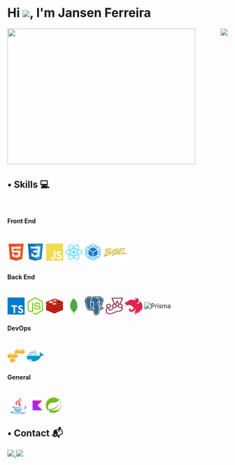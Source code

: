 <div>
  <h1 align="left">Hi <img src="https://media.tenor.com/SNL9_xhZl9oAAAAj/waving-hand-joypixels.gif" height="60px">, I'm Jansen Ferreira</h1>
  <img align="right" height="290em" src="coding.gif"/>
<div>
  <img  
       height="310"
       width="430"
       src="https://github-readme-stats.vercel.app/api/top-langs/?username=Jansenck&layout=compact&langs_count=16&theme=radical" 
  />
</div>
  
##
## • Skills 💻
<div align="left" style="display: inline_block"><br> 
  <h4>Front End</h4>
  <div align="left" style="display: inline_block"><br>
    <img 
       align="center" 
       alt="HTML" 
       height="40"
       width="40" 
       src="https://raw.githubusercontent.com/devicons/devicon/master/icons/html5/html5-original.svg">
    <img 
       align="center" 
       alt="CSS" 
       height="40"
       width="40" 
       src="https://raw.githubusercontent.com/devicons/devicon/master/icons/css3/css3-original.svg">
    <img 
       align="center" 
       alt="Js" 
       height="40"
       width="40" 
       src="https://raw.githubusercontent.com/devicons/devicon/master/icons/javascript/javascript-plain.svg">
    <img 
       align="center" 
       alt="React" 
       height="40"
       width="40" 
       src="https://raw.githubusercontent.com/devicons/devicon/master/icons/react/react-original.svg">
    <img 
       align="center" 
       alt="Webpack" 
       height="40"
       width="40" 
       src="https://github.com/devicons/devicon/blob/master/icons/webpack/webpack-original.svg">
    <img 
       align="center"
       alt="Babel" 
       height="55" 
       width="55" 
       src="https://github.com/devicons/devicon/blob/master/icons/babel/babel-original.svg">
  </div>
  <h4>Back End</h4>
  <div align="left" style="display: inline_block"><br>
    <img 
       align="center" 
       alt="Typescript" 
       height="40"
       width="40" 
       src="https://github.com/devicons/devicon/blob/master/icons/typescript/typescript-original.svg">
    <img 
       align="center" 
       alt="NodeJs" 
       height="40"
       width="40" 
       src="https://github.com/devicons/devicon/blob/master/icons/nodejs/nodejs-original.svg">
    <img 
       align="center" 
       alt="Redis" 
       height="40"
       width="40" 
       src="https://github.com/devicons/devicon/blob/master/icons/redis/redis-original.svg">
    <img 
         align="center" 
         alt="MongoDB" 
         height="40"
         width="40" 
         src="https://github.com/devicons/devicon/blob/master/icons/mongodb/mongodb-plain.svg">
    <img 
         align="center" 
         alt="PostgresSQL" 
         height="45"
         width="45" 
         src="https://github.com/devicons/devicon/blob/master/icons/postgresql/postgresql-original.svg">
    <img 
         align="center" 
         alt="Jest" 
         height="38" 
         width="40" 
         src="https://github.com/devicons/devicon/blob/master/icons/jest/jest-plain.svg"> 
    <img 
         align="center" 
         alt="Jest" 
         height="38" 
         width="40" 
         src="https://github.com/devicons/devicon/blob/master/icons/nestjs/nestjs-plain.svg"> 
    <img 
         align="center" 
         alt="Prisma" 
         height="90" 
         width="90" 
         src="https://cdn.worldvectorlogo.com/logos/prisma-2.svg">
  </div>
  <h4>DevOps</h4>
  <div align="left" style="display: inline_block"><br>
    <img 
         align="center" 
         alt="AWS" 
         height="40"
         width="40" 
         src="https://github.com/devicons/devicon/blob/master/icons/amazonwebservices/amazonwebservices-original.svg">
      <img 
         align="center" 
         alt="Docker" 
         height="40" 
         width="40" 
         src="https://github.com/devicons/devicon/blob/master/icons/docker/docker-plain.svg">
  </div>
  <h4>General</h4>
  <div align="left" style="display: inline_block"><br>
    <img 
         align="center" 
         alt="Java" 
         height="40" 
         width="50" 
         src="https://github.com/devicons/devicon/blob/master/icons/java/java-original.svg">
    <img 
         align="center" 
         alt="Kotlin" 
         height="30" 
         width="30" 
         src="https://github.com/devicons/devicon/blob/master/icons/kotlin/kotlin-original.svg">
    <img 
         align="center" 
         alt="Spring" 
         height="35" 
         width="35" 
         src="https://github.com/devicons/devicon/blob/master/icons/spring/spring-original.svg">
  </div>
</div>
  
  ##
  ## • Contact 📬
<div> 
  <a href="mailto:jansencaik@gmail.com">
    <img 
         src="https://img.shields.io/badge/-Gmail-%23333?style=for-the-badge&logo=gmail&logoColor=white" target="_blank">
  </a>
  <a href="https://www.linkedin.com/in/jansen-caik-b03714100/" target="_blank">
    <img src="https://img.shields.io/badge/-LinkedIn-%230077B5?style=for-the-badge&logo=linkedin&logoColor=white" target="_blank">
  </a> 
</div>

